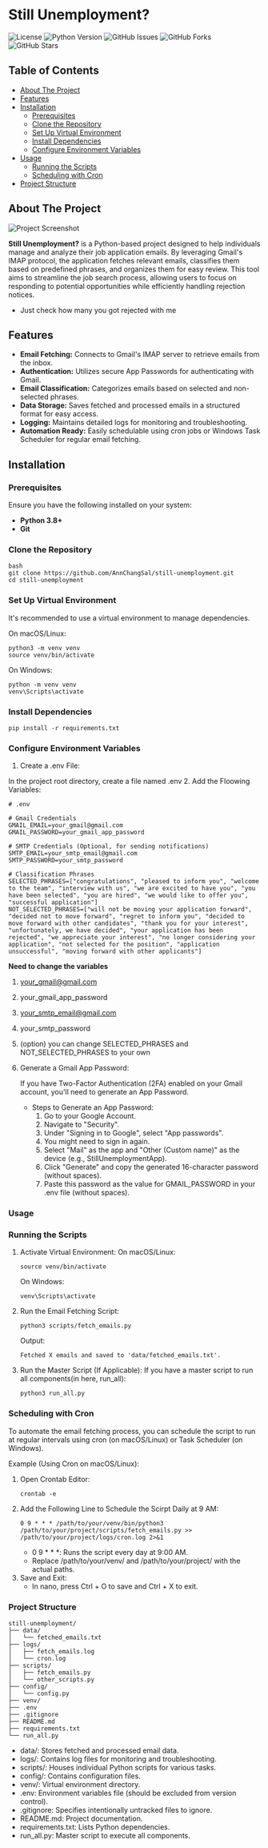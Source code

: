 # Still Unemployment?

![License](https://img.shields.io/badge/license-MIT-blue.svg)
![Python Version](https://img.shields.io/badge/python-3.8%2B-blue.svg)
![GitHub Issues](https://img.shields.io/github/issues/AnnChangSal/still-unemployment)
![GitHub Forks](https://img.shields.io/github/forks/AnnChangSal/still-unemployment)
![GitHub Stars](https://img.shields.io/github/stars/AnnChangSal/still-unemployment)

## Table of Contents

- [About The Project](#about-the-project)
- [Features](#features)
- [Installation](#installation)
  - [Prerequisites](#prerequisites)
  - [Clone the Repository](#clone-the-repository)
  - [Set Up Virtual Environment](#set-up-virtual-environment)
  - [Install Dependencies](#install-dependencies)
  - [Configure Environment Variables](#configure-environment-variables)
- [Usage](#usage)
  - [Running the Scripts](#running-the-scripts)
  - [Scheduling with Cron](#scheduling-with-cron)
- [Project Structure](#project-structure)
  

## About The Project

![Project Screenshot](assets/screenshot.png)

**Still Unemployment?** is a Python-based project designed to help individuals manage and analyze their job application emails. By leveraging Gmail's IMAP protocol, the application fetches relevant emails, classifies them based on predefined phrases, and organizes them for easy review. This tool aims to streamline the job search process, allowing users to focus on responding to potential opportunities while efficiently handling rejection notices.

- Just check how many you got rejected with me

## Features

- **Email Fetching:** Connects to Gmail's IMAP server to retrieve emails from the inbox.
- **Authentication:** Utilizes secure App Passwords for authenticating with Gmail.
- **Email Classification:** Categorizes emails based on selected and non-selected phrases.
- **Data Storage:** Saves fetched and processed emails in a structured format for easy access.
- **Logging:** Maintains detailed logs for monitoring and troubleshooting.
- **Automation Ready:** Easily schedulable using cron jobs or Windows Task Scheduler for regular email fetching.

## Installation

### Prerequisites

Ensure you have the following installed on your system:

- **Python 3.8+**
- **Git**

### Clone the Repository

```
bash
git clone https://github.com/AnnChangSal/still-unemployment.git
cd still-unemployment
```

### Set Up Virtual Environment
It's recommended to use a virtual environment to manage dependencies.

On macOS/Linux:
```
python3 -m venv venv
source venv/bin/activate
```

On Windows:
```
python -m venv venv
venv\Scripts\activate
```
### Install Dependencies
```
pip install -r requirements.txt
```

### Configure Environment Variables
1. Create a .env File:

  In the project root directory, create a file named .env
2. Add the Floowing Variables:
```
# .env

# Gmail Credentials
GMAIL_EMAIL=your_gmail@gmail.com
GMAIL_PASSWORD=your_gmail_app_password

# SMTP Credentials (Optional, for sending notifications)
SMTP_EMAIL=your_smtp_email@gmail.com
SMTP_PASSWORD=your_smtp_password

# Classification Phrases
SELECTED_PHRASES=["congratulations", "pleased to inform you", "welcome to the team", "interview with us", "we are excited to have you", "you have been selected", "you are hired", "we would like to offer you", "successful application"]
NOT_SELECTED_PHRASES=["will not be moving your application forward", "decided not to move forward", "regret to inform you", "decided to move forward with other candidates", "thank you for your interest", "unfortunately, we have decided", "your application has been rejected", "we appreciate your interest", "no longer considering your application", "not selected for the position", "application unsuccessful", "moving forward with other applicants"]

```
**Need to change the variables**
1. your_gmail@gmail.com
2. your_gmail_app_password
3. your_smtp_email@gmail.com
4. your_smtp_password

5. (option) you can change SELECTED_PHRASES and NOT_SELECTED_PHRASES to your own

3. Generate a Gmail App Password:

   If you have Two-Factor Authentication (2FA) enabled on your Gmail account, you'll need to generate an App Password.
   - Steps to Generate an App Password:
      1. Go to your Google Account.
      2. Navigate to "Security".
      3. Under "Signing in to Google", select "App passwords".
      4. You might need to sign in again.
      5. Select "Mail" as the app and "Other (Custom name)" as the device (e.g., StillUnemploymentApp).
      6. Click "Generate" and copy the generated 16-character password (without spaces).
      7. Paste this password as the value for GMAIL_PASSWORD in your .env file (without spaces).
    

### Usage

### Running the Scripts
1. Activate Virtual Environment:
    On macOS/Linux:
   ```
   source venv/bin/activate
   ```
    On Windows:
   ```
   venv\Scripts\activate
   ```
2. Run the Email Fetching Script:
   ```
   python3 scripts/fetch_emails.py
   ```
   Output:
   ```
   Fetched X emails and saved to 'data/fetched_emails.txt'.
   ```
3. Run the Master Script (If Applicable):
   If you have a master script to run all components(in here, run_all):
   ```
   python3 run_all.py
    ```

### Scheduling with Cron
To automate the email fetching process, you can schedule the script to run at regular intervals using cron (on macOS/Linux) or Task Scheduler (on Windows).

Example (Using Cron on macOS/Linux):
1. Open Crontab Editor:
   ```
   crontab -e
   ```
2. Add the Following Line to Schedule the Scirpt Daily at 9 AM:
   ```
   0 9 * * * /path/to/your/venv/bin/python3 /path/to/your/project/scripts/fetch_emails.py >> /path/to/your/project/logs/cron.log 2>&1
   ```
   - 0 9 * * *: Runs the script every day at 9:00 AM.
   - Replace /path/to/your/venv/ and /path/to/your/project/ with the actual paths.
3. Save and Exit:
   - In nano, press Ctrl + O to save and Ctrl + X to exit.


### Project Structure
```
still-unemployment/
├── data/
│   └── fetched_emails.txt
├── logs/
│   ├── fetch_emails.log
│   └── cron.log
├── scripts/
│   ├── fetch_emails.py
│   └── other_scripts.py
├── config/
│   └── config.py
├── venv/
├── .env
├── .gitignore
├── README.md
├── requirements.txt
└── run_all.py
```
- data/: Stores fetched and processed email data.
- logs/: Contains log files for monitoring and troubleshooting.
- scripts/: Houses individual Python scripts for various tasks.
- config/: Contains configuration files.
- venv/: Virtual environment directory.
- .env: Environment variables file (should be excluded from version control).
- .gitignore: Specifies intentionally untracked files to ignore.
- README.md: Project documentation.
- requirements.txt: Lists Python dependencies.
- run_all.py: Master script to execute all components.
